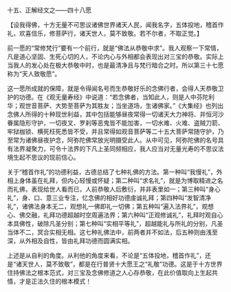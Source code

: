 十五、正解经文之——四十八愿

   【设我得佛，十方无量不可思议诸佛世界诸天人民，闻我名字，五体投地，稽首作礼，欢喜信乐，修菩萨行，诸天世人，莫不致敬。若不尔者，不取正觉。】

​     前一愿的“常修梵行”要有一个前行，就是“佛法从恭敬中求”。我人观察一下常情，凡是道心坚固、生死心切的人，不论内心与外相都会表现出对三宝的恭敬。实际上当我人的发心处在极大恭敬中时，也是最清净且与梵行暗合之时。所以第三十七愿称为“天人致敬愿”。

​     这一愿所成就的保障，就是令得闻名号而生恭敬好乐的念佛行者，会得人天恭敬卫护的功德。在《观无量寿经》中说道：“若念佛者，当知此人，则是人中芬陀利华；观世音菩萨、大势至菩萨为其胜友；当坐道场，生诸佛家。”《大集经》也列出念佛人所得的十种现世利益，其中包括能够昼夜常得一切诸天大力神将、并恒河沙眷属隐形守护，一切夜叉、罗刹等恶鬼皆不能加害，一切水难、火难、盗贼刀箭、牢狱枷锁、横死枉死悉皆不受，并且常得如观音菩萨等二十五大菩萨常随守护，乃至常为诸佛昼夜护念，阿弥陀佛常放光明摄受此人。从中可见，阿弥陀佛的名号具有法界凝聚力，可令十法界的下凡上圣同频相应，我人应当对无量光寿的不思议法境生起不思议的现前信心。

​     关于“稽首作礼”的功德利益，古德总结了七种礼佛的方法。第一种叫“我慢礼”，外相上身体虽在礼拜，但内心轻慢或怀疑；第二种叫“求名礼”，就是为博取精进之名而礼佛，表现‌给世人看而已，人前恭敬人后敷衍，并非表里如一；第三种叫“身心礼”‌，身、口、意三业专注，忆念佛的相好功德虔诚礼拜；第四种叫“发智清净礼”，诸佛法身本无二，观想礼一佛即礼一切佛；第五种叫“遍入法界礼”‌，观想‌心、佛交融，礼拜功德超越时空周遍法界；第六种叫“正观修诚礼”‌，礼拜时观自心本具佛性，破除凡圣分别；第七种叫“实相平等礼”‌，超越能礼与所礼的分别，凡圣当体不二，冥合实相无相。这七种礼佛法中，前两者并不如法，后五种则由浅至深，从外相及自性，皆由礼拜功德而圆满实相。

​     上述是从自利的角度。从利他的角度来看，不论是“五体投地，稽首作礼”，还是“诸天世人，莫不致敬”，都是在行普贤十大愿王之“礼敬”功德。这是于十方世界住持佛法之根本范式，对三宝及念佛修道之人心存恭敬，在此价值取向上生起共情，才是正法久住的根本模式！